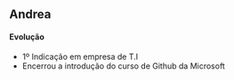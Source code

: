 ## Andrea
#### Evolução
- 1º Indicação em empresa de T.I
- Encerrou a introdução do curso de Github da Microsoft


